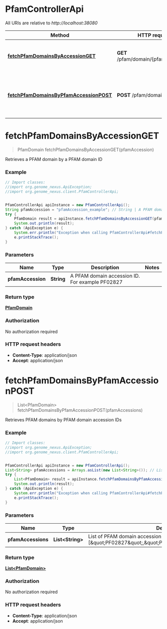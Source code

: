 # PfamControllerApi

All URIs are relative to *http://localhost:38080*

Method | HTTP request | Description
------------- | ------------- | -------------
[**fetchPfamDomainsByAccessionGET**](PfamControllerApi.md#fetchPfamDomainsByAccessionGET) | **GET** /pfam/domain/{pfamAccession} | Retrieves a PFAM domain by a PFAM domain ID
[**fetchPfamDomainsByPfamAccessionPOST**](PfamControllerApi.md#fetchPfamDomainsByPfamAccessionPOST) | **POST** /pfam/domain | Retrieves PFAM domains by PFAM domain accession IDs


<a name="fetchPfamDomainsByAccessionGET"></a>
# **fetchPfamDomainsByAccessionGET**
> PfamDomain fetchPfamDomainsByAccessionGET(pfamAccession)

Retrieves a PFAM domain by a PFAM domain ID

### Example
```java
// Import classes:
//import org.genome_nexus.ApiException;
//import org.genome_nexus.client.PfamControllerApi;


PfamControllerApi apiInstance = new PfamControllerApi();
String pfamAccession = "pfamAccession_example"; // String | A PFAM domain accession ID. For example PF02827
try {
    PfamDomain result = apiInstance.fetchPfamDomainsByAccessionGET(pfamAccession);
    System.out.println(result);
} catch (ApiException e) {
    System.err.println("Exception when calling PfamControllerApi#fetchPfamDomainsByAccessionGET");
    e.printStackTrace();
}
```

### Parameters

Name | Type | Description  | Notes
------------- | ------------- | ------------- | -------------
 **pfamAccession** | **String**| A PFAM domain accession ID. For example PF02827 |

### Return type

[**PfamDomain**](PfamDomain.md)

### Authorization

No authorization required

### HTTP request headers

 - **Content-Type**: application/json
 - **Accept**: application/json

<a name="fetchPfamDomainsByPfamAccessionPOST"></a>
# **fetchPfamDomainsByPfamAccessionPOST**
> List&lt;PfamDomain&gt; fetchPfamDomainsByPfamAccessionPOST(pfamAccessions)

Retrieves PFAM domains by PFAM domain accession IDs

### Example
```java
// Import classes:
//import org.genome_nexus.ApiException;
//import org.genome_nexus.client.PfamControllerApi;


PfamControllerApi apiInstance = new PfamControllerApi();
List<String> pfamAccessions = Arrays.asList(new List<String>()); // List<String> | List of PFAM domain accession IDs. For example [\"PF02827\",\"PF00093\",\"PF15276\"]
try {
    List<PfamDomain> result = apiInstance.fetchPfamDomainsByPfamAccessionPOST(pfamAccessions);
    System.out.println(result);
} catch (ApiException e) {
    System.err.println("Exception when calling PfamControllerApi#fetchPfamDomainsByPfamAccessionPOST");
    e.printStackTrace();
}
```

### Parameters

Name | Type | Description  | Notes
------------- | ------------- | ------------- | -------------
 **pfamAccessions** | **List&lt;String&gt;**| List of PFAM domain accession IDs. For example [\&quot;PF02827\&quot;,\&quot;PF00093\&quot;,\&quot;PF15276\&quot;] |

### Return type

[**List&lt;PfamDomain&gt;**](PfamDomain.md)

### Authorization

No authorization required

### HTTP request headers

 - **Content-Type**: application/json
 - **Accept**: application/json

